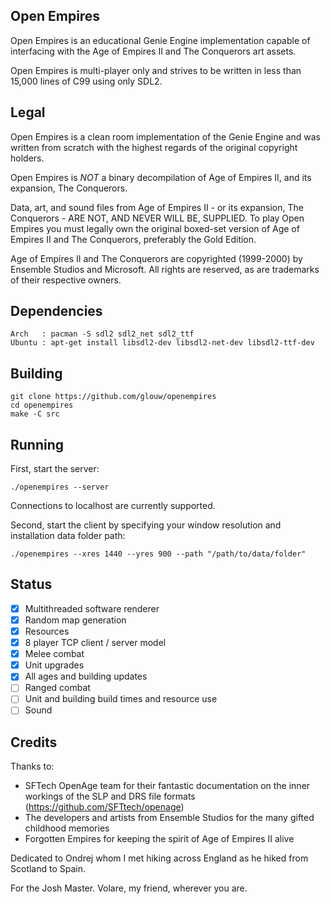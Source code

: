## Open Empires

Open Empires is an educational Genie Engine implementation capable of interfacing with the Age of Empires II and The Conquerors art assets.

Open Empires is multi-player only and strives to be written in less than 15,000 lines of C99 using only SDL2.

## Legal

Open Empires is a clean room implementation of the Genie Engine and was written from scratch with the highest regards of the original copyright holders.

Open Empires is *NOT* a binary decompilation of Age of Empires II, and its expansion, The Conquerors.

Data, art, and sound files from Age of Empires II - or its expansion, The Conquerors - ARE NOT, AND NEVER WILL BE, SUPPLIED.
To play Open Empires you must legally own the original boxed-set version of Age of Empires II and The Conquerors,
preferably the Gold Edition.

Age of Empires II and The Conquerors are copyrighted (1999-2000) by Ensemble Studios and Microsoft.
All rights are reserved, as are trademarks of their respective owners.

## Dependencies

    Arch   : pacman -S sdl2 sdl2_net sdl2_ttf
    Ubuntu : apt-get install libsdl2-dev libsdl2-net-dev libsdl2-ttf-dev

## Building

    git clone https://github.com/glouw/openempires
    cd openempires
    make -C src

## Running

First, start the server:

    ./openempires --server

Connections to localhost are currently supported.

Second, start the client by specifying your window resolution and installation data folder path:

    ./openempires --xres 1440 --yres 900 --path "/path/to/data/folder"

## Status

* [x] Multithreaded software renderer
* [x] Random map generation
* [x] Resources
* [x] 8 player TCP client / server model
* [x] Melee combat
* [x] Unit upgrades
* [x] All ages and building updates
* [ ] Ranged combat
* [ ] Unit and building build times and resource use
* [ ] Sound

## Credits

Thanks to:
* SFTech OpenAge team for their fantastic documentation on the inner workings of the SLP and DRS file formats (https://github.com/SFTtech/openage)
* The developers and artists from Ensemble Studios for the many gifted childhood memories
* Forgotten Empires for keeping the spirit of Age of Empires II alive

Dedicated to Ondrej whom I met hiking across England as he hiked from Scotland to Spain.

For the Josh Master. Volare, my friend, wherever you are.
